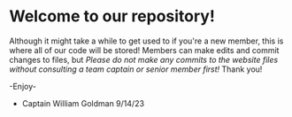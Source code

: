 # Welcome to our repository!
Although it might take a while to get used to if you're a new member, this is where all of our code will be stored! Members can make edits and commit changes to files, but *Please do not make any commits to the website files without consulting a team captain or senior member first!* Thank you!

-Enjoy-

- Captain William Goldman 9/14/23
